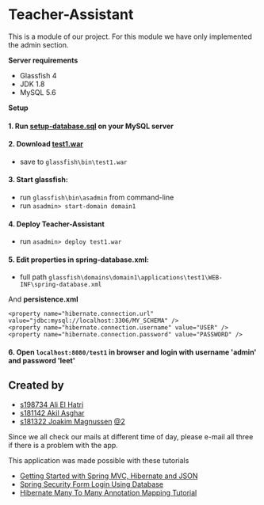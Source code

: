 # Teacher-Assistant

This is a module of our project. For this module we have only implemented the admin section.

**Server requirements**

 * Glassfish 4
 * JDK 1.8
 * MySQL 5.6

**Setup**

#### 1. Run [setup-database.sql](setup-database.sql) on your MySQL server

#### 2. Download [test1.war](target/test1.war)
* save to `glassfish\bin\test1.war`

#### 3. Start glassfish:
* run `glassfish\bin\asadmin` from command-line
* run `asadmin> start-domain domain1`

#### 4. Deploy Teacher-Assistant
* run `asadmin> deploy test1.war`

#### 5. Edit properties in **spring-database.xml**:

* full path `glassfish\domains\domain1\applications\test1\WEB-INF\spring-database.xml`


    <property name="url" value="jdbc:mysql://localhost:3306/MY_SCHEMA" />
    <property name="username" value="USER" />
    <property name="password" value="PASSWORD" />
    
And **persistence.xml**

    <property name="hibernate.connection.url" value="jdbc:mysql://localhost:3306/MY_SCHEMA" />
    <property name="hibernate.connection.username" value="USER" />
    <property name="hibernate.connection.password" value="PASSWORD" />



#### 6. Open `localhost:8080/test1` in browser and login with username '**admin**' and password '**leet**'

## Created by

* [s198734 Ali El Hatri](mailto:s198734@stud.hioa.no)
* [s181142 Akil Asghar](mailto:s181142@stud.hioa.no)
* [s181322 Joakim Magnussen](mailto:s181322@stud.hioa.no) [@2](mailto:joakim-m@outlook.com)

Since we all check our mails at different time of day, please e-mail all three if there is a problem with the app.

This application was made possible with these tutorials

* [Getting Started with Spring MVC, Hibernate and JSON](https://confluence.jetbrains.com/display/IntelliJIDEA/Getting+Started+with+Spring+MVC,+Hibernate+and+JSON)
* [Spring Security Form Login Using Database](http://www.mkyong.com/spring-security/spring-security-form-login-using-database/)
* [Hibernate Many To Many Annotation Mapping Tutorial](http://viralpatel.net/blogs/hibernate-many-to-many-annotation-mapping-tutorial/)
